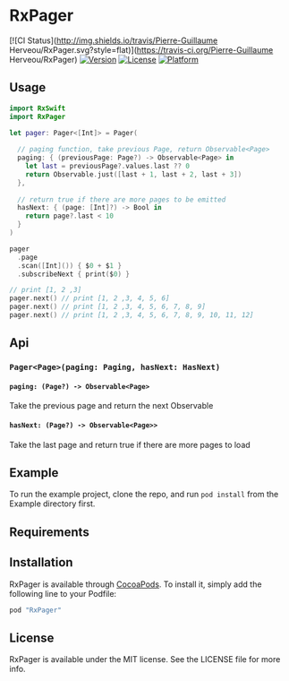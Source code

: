# RxPager

[![CI Status](http://img.shields.io/travis/Pierre-Guillaume Herveou/RxPager.svg?style=flat)](https://travis-ci.org/Pierre-Guillaume Herveou/RxPager)
[![Version](https://img.shields.io/cocoapods/v/RxPager.svg?style=flat)](http://cocoapods.org/pods/RxPager)
[![License](https://img.shields.io/cocoapods/l/RxPager.svg?style=flat)](http://cocoapods.org/pods/RxPager)
[![Platform](https://img.shields.io/cocoapods/p/RxPager.svg?style=flat)](http://cocoapods.org/pods/RxPager)

## Usage

```swift
import RxSwift
import RxPager

let pager: Pager<[Int]> = Pager(
  
  // paging function, take previous Page, return Observable<Page>
  paging: { (previousPage: Page?) -> Observable<Page> in
    let last = previousPage?.values.last ?? 0
    return Observable.just([last + 1, last + 2, last + 3])
  },
  
  // return true if there are more pages to be emitted
  hasNext: { (page: [Int]?) -> Bool in
    return page?.last < 10
  }
)

pager
  .page
  .scan([Int]()) { $0 + $1 }
  .subscribeNext { print($0) } 

// print [1, 2 ,3]
pager.next() // print [1, 2 ,3, 4, 5, 6]
pager.next() // print [1, 2 ,3, 4, 5, 6, 7, 8, 9]
pager.next() // print [1, 2 ,3, 4, 5, 6, 7, 8, 9, 10, 11, 12]

```

## Api

### `Pager<Page>(paging: Paging, hasNext: HasNext)`
#### `paging: (Page?) -> Observable<Page>`
Take the previous page and return the next Observable<Page>

#### `hasNext: (Page?) -> Observable<Page>>`
Take the last page and return true if there are more pages to load

## Example

To run the example project, clone the repo, and run `pod install` from the Example directory first.

## Requirements

## Installation

RxPager is available through [CocoaPods](http://cocoapods.org). To install
it, simply add the following line to your Podfile:

```ruby
pod "RxPager"
```

## License

RxPager is available under the MIT license. See the LICENSE file for more info.
